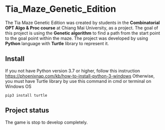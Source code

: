 # Tia_Maze_Genetic_Edition
The Tia Maze Genetic Edition was created by students in the **Combinatorial OPT Algo & Proc course** at Chiang Mai University, as a project.
The goal of this project is using the **Genetic algorithm** to find a path from the start point to the goal point within the maze.
The project was developed by using **Python** language with **Turtle** library to represent it.

## Install
If you not have Python version 3.7 or higher, follow this instruction https://phoenixnap.com/kb/how-to-install-python-3-windows
Otherwise, you must have Turtle library by use this command in cmd or terminal on Windows OS
```
pip3 install turtle
```

## Project status
The game is stop to develop completely.
